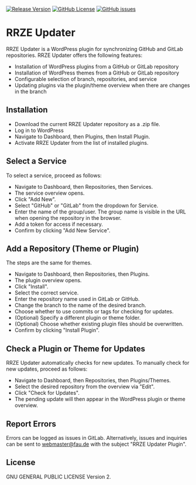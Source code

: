 [![Release Version](https://img.shields.io/github/v/release/RRZE-Webteam/rrze-updater?label=Release+Version)](https://github.com/RRZE-Webteam/rrze-updater/releases/)
[![GitHub License](https://img.shields.io/github/license/RRZE-Webteam/rrze-updater)](https://github.com/RRZE-Webteam/rrze-updater)
[![GitHub issues](https://img.shields.io/github/issues/RRZE-Webteam/rrze-updater)](https://github.com/RRZE-Webteam/rrze-updater/issues)

# RRZE Updater

RRZE Updater is a WordPress plugin for synchronizing GitHub and GitLab repositories. RRZE Updater offers the following features:

- Installation of WordPress plugins from a GitHub or GitLab repository
- Installation of WordPress themes from a GitHub or GitLab repository
- Configurable selection of branch, repositories, and service
- Updating plugins via the plugin/theme overview when there are changes in the branch

## Installation

- Download the current RRZE Updater repository as a .zip file.
- Log in to WordPress
- Navigate to Dashboard, then Plugins, then Install Plugin.
- Activate RRZE Updater from the list of installed plugins.

## Select a Service
To select a service, proceed as follows:

- Navigate to Dashboard, then Repositories, then Services.
- The service overview opens.
- Click "Add New".
- Select "GitHub" or "GitLab" from the dropdown for Service.
- Enter the name of the group/user. The group name is visible in the URL when opening the repository in the browser.
- Add a token for access if necessary.
- Confirm by clicking "Add New Service".

## Add a Repository (Theme or Plugin)
The steps are the same for themes.

- Navigate to Dashboard, then Repositories, then Plugins.
- The plugin overview opens.
- Click "Install".
- Select the correct service.
- Enter the repository name used in GitLab or GitHub.
- Change the branch to the name of the desired branch.
- Choose whether to use commits or tags for checking for updates.
- (Optional) Specify a different plugin or theme folder.
- (Optional) Choose whether existing plugin files should be overwritten.
- Confirm by clicking "Install Plugin".

## Check a Plugin or Theme for Updates
RRZE Updater automatically checks for new updates. To manually check for new updates, proceed as follows:

- Navigate to Dashboard, then Repositories, then Plugins/Themes.
- Select the desired repository from the overview via "Edit".
- Click "Check for Updates".
- The pending update will then appear in the WordPress plugin or theme overview.

## Report Errors
Errors can be logged as issues in GitLab. Alternatively, issues and inquiries can be sent to webmaster@fau.de with the subject "RRZE Updater Plugin".

## License
GNU GENERAL PUBLIC LICENSE Version 2.
